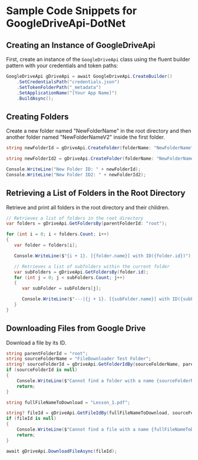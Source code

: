 
# Sample Code Snippets for GoogleDriveApi-DotNet

## Creating an Instance of GoogleDriveApi

First, create an instance of the `GoogleDriveApi` class using the fluent builder pattern with your credentials and token paths:

```csharp
GoogleDriveApi gDriveApi = await GoogleDriveApi.CreateBuilder()
    .SetCredentialsPath("credentials.json")
    .SetTokenFolderPath("_metadata")
    .SetApplicationName("[Your App Name]")
    .BuildAsync();
```

## Creating Folders

Create a new folder named "NewFolderName" in the root directory and then another folder named "NewFolderNameV2" inside the first folder.

```csharp
string newFolderId = gDriveApi.CreateFolder(folderName: "NewFolderName");

string newFolderId2 = gDriveApi.CreateFolder(folderName: "NewFolderNameV2", parentFolderId: newFolderId);

Console.WriteLine("New Folder ID: " + newFolderId);
Console.WriteLine("New Folder ID2: " + newFolderId2);
```

## Retrieving a List of Folders in the Root Directory

Retrieve and print all folders in the root directory and their children.

```csharp
// Retrieves a list of folders in the root directory
var folders = gDriveApi.GetFoldersBy(parentFolderId: "root");

for (int i = 0; i < folders.Count; i++)
{
   var folder = folders[i];

   Console.WriteLine($"{i + 1}. [{folder.name}] with ID({folder.id})");

   // Retrieves a list of subfolders within the current folder
   var subFolders = gDriveApi.GetFoldersBy(folder.id);
   for (int j = 0; j < subFolders.Count; j++)
   {
      var subFolder = subFolders[j];

      Console.WriteLine($"---|{j + 1}. [{subFolder.name}] with ID({subFolder.id})");
   }
}
```

## Downloading Files from Google Drive

Download a file by its ID.

```csharp
string parentFolderId = "root";
string sourceFolderName = "FileDownloader Test Folder";
string? sourceFolderId = gDriveApi.GetFolderIdBy(sourceFolderName, parentFolderId);
if (sourceFolderId is null)
{
    Console.WriteLine($"Cannot find a folder with a name {sourceFolderName}.");
    return;
}

string fullFileNameToDownload = "Lesson_1.pdf";

string? fileId = gDriveApi.GetFileIdBy(fullFileNameToDownload, sourceFolderId);
if (fileId is null)
{
    Console.WriteLine($"Cannot find a file with a name {fullFileNameToDownload}.");
    return;
}

await gDriveApi.DownloadFileAsync(fileId);
```
